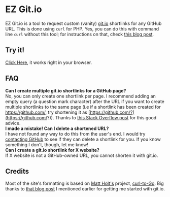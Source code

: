 # EZ Git.io
EZ Git.io is a tool to request custom (vanity) [git.io](https://git.io/) shortlinks for any GitHub URL. This is done using `curl` for PHP.
Yes, you can do this with command line `curl` without this tool; for instructions on that, check [this blog post](https://blog.github.com/2011-11-10-git-io-github-url-shortener/).

## Try it!
[Click Here](https://nick.marcopo.li/EZGitVanity/index.html), it works right in your browser.

## FAQ
__Can I create multiple git.io shortlinks for a GitHub page?__  
No, you can only create one shortlink per page. I recommend adding an empty query (a question mark character) after the URL if you want to create multiple shortlinks to the same page (i.e if a shortlink has been created for https://github.com/, try shortening it as [https://github.com/?](https://github.com/?)). Thanks to [this Stack Overflow post](https://stackoverflow.com/questions/44347129/delete-git-io-shortened-url) for this good advice.  
__I made a mistake! Can I delete a shortened URL?__  
I have not found any way to do this from the user's end. I would try [contacting GitHub](https://github.com/contact) to see if they can delete a shortlink for you. If you know something I don't, though, let me know!  
__Can I create a git.io shortlink for X website?__  
If X website is not a GitHub-owned URL, you cannot shorten it with git.io.

## Credits
Most of the site's formatting is based on [Matt Holt's](https://github.com/mholt) project, [curl-to-Go](https://mholt.github.io/curl-to-go/). Big thanks to [that blog post](https://blog.github.com/2011-11-10-git-io-github-url-shortener/) I mentioned earlier for getting me started with git.io.
